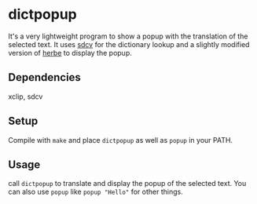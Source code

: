 # dictpopup

It's a very lightweight program to show a popup with the translation of the selected text. It uses [sdcv](https://github.com/Dushistov/sdcv) for the dictionary lookup and a slightly modified version of [herbe](https://github.com/dudik/herbe) to display the popup.

## Dependencies
xclip, sdcv

## Setup
Compile with `make` and place `dictpopup` as well as `popup` in your PATH.

## Usage
call `dictpopup` to translate and display the popup of the selected text. 
You can also use `popup` like `popup "Hello"` for other things.
